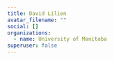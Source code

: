 ```yaml
---
title: David Lilien
avatar_filename: ""
social: []
organizations:
  - name: University of Manitoba
superuser: false
---
```

